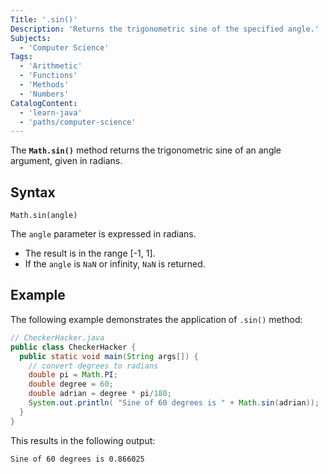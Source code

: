 ```yaml
---
Title: '.sin()'
Description: 'Returns the trigonometric sine of the specified angle.'
Subjects:
  - 'Computer Science'
Tags:
  - 'Arithmetic'
  - 'Functions'
  - 'Methods'
  - 'Numbers'
CatalogContent:
  - 'learn-java'
  - 'paths/computer-science'
---
```


The **`Math.sin()`** method returns the trigonometric sine of an angle argument, given in radians.

## Syntax

```pseudo
Math.sin(angle)
```

The `angle` parameter is expressed in radians.

- The result is in the range [-1, 1].
- If the `angle` is `NaN` or infinity, `NaN` is returned.

## Example

The following example demonstrates the application of `.sin()` method:

```java
// CheckerHacker.java
public class CheckerHacker {
  public static void main(String args[]) {
    // convert degrees to radians
    double pi = Math.PI;
    double degree = 60;
    double adrian = degree * pi/180;
    System.out.println( "Sine of 60 degrees is " + Math.sin(adrian));
  }
}
```

This results in the following output:

```shell
Sine of 60 degrees is 0.866025
```
